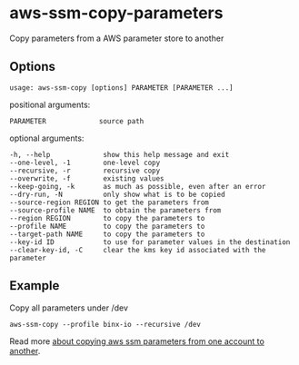 # aws-ssm-copy-parameters
Copy parameters from a AWS parameter store to another 

## Options
```
usage: aws-ssm-copy [options] PARAMETER [PARAMETER ...]
```

positional arguments:
```
PARAMETER             source path
```

optional arguments:
```
-h, --help             show this help message and exit
--one-level, -1        one-level copy
--recursive, -r        recursive copy
--overwrite, -f        existing values
--keep-going, -k       as much as possible, even after an error
--dry-run, -N          only show what is to be copied
--source-region REGION to get the parameters from
--source-profile NAME  to obtain the parameters from
--region REGION        to copy the parameters to
--profile NAME         to copy the parameters to
--target-path NAME     to copy the parameters to
--key-id ID            to use for parameter values in the destination
--clear-key-id, -C     clear the kms key id associated with the parameter
```


## Example
Copy all parameters under /dev
```
aws-ssm-copy --profile binx-io --recursive /dev 
```

Read more [about copying aws ssm parameters from one account to another](https://binx.io/blog/2020/12/21/how-to-copy-aws-ssm-parameters-from-one-account-to-another/).
